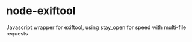 node-exiftool
=============

Javascript wrapper for exiftool, using stay_open for speed with multi-file requests
